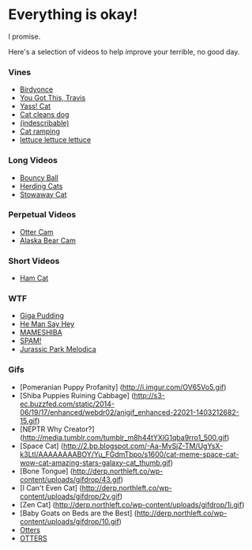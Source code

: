 # Everything is okay!

I promise.

Here's a selection of videos to help improve your terrible, no good day.

### Vines
* [Birdyonce](https://vine.co/v/eiPzmHEEUHm)
* [You Got This, Travis](https://vine.co/v/O6gHdtYPqij)
* [Yass! Cat](https://vine.co/v/OzQaIO0IOiu)
* [Cat cleans dog](https://vine.co/v/OBVAqnMDe7I)
* [(indescribable)](https://www.tumblr.com/video/strawberry-taffy/122569405641/500/)
* [Cat ramping](https://vine.co/v/O2bqlMVvp0u)
* [lettuce lettuce lettuce](https://www.youtube.com/watch?v=VP5kC9fJAUE)

### Long Videos
* [Bouncy Ball](https://vimeo.com/14504562)
* [Herding Cats](https://www.youtube.com/watch?v=vCB7RqGS684&index=34&list=FLi39viOfDpJwXhARIFUkuug)
* [Stowaway Cat](https://youtu.be/J_8mdH20qTQ)

### Perpetual Videos
* [Otter Cam](http://www.montereybayaquarium.org/animals-and-experiences/live-web-cams/sea-otter-cam)
* [Alaska Bear Cam](http://explore.org/live-cams/player/river-watch-brown-bear-salmon-cams)

### Short Videos
* [Ham Cat](https://www.youtube.com/watch?v=79qqhX8Vxc0)

### WTF
* [Giga Pudding](https://www.youtube.com/watch?v=o-N_mW3WakU&index=32&list=FLi39viOfDpJwXhARIFUkuug)
* [He Man Say Hey](https://www.youtube.com/watch?v=iWw5YdW57Es&index=47&list=FLi39viOfDpJwXhARIFUkuug)
* [MAMESHIBA](https://www.youtube.com/watch?v=wjsZbnTNB8c)
* [SPAM!](https://www.youtube.com/watch?v=4owMJAHqpHY)
* [Jurassic Park Melodica](https://www.youtube.com/watch?v=-w-58hQ9dLk)

### Gifs
* [Pomeranian Puppy Profanity] (http://i.imgur.com/OV65Vo5.gif)
* [Shiba Puppies Ruining Cabbage] (http://s3-ec.buzzfed.com/static/2014-06/19/17/enhanced/webdr02/anigif_enhanced-22021-1403212682-15.gif)
* [NEPTR Why Creator?] (http://media.tumblr.com/tumblr_m8h44tYXlG1qba9rro1_500.gif)
* [Space Cat] (http://2.bp.blogspot.com/-Aa-MvSjZ-TM/UgYsX-k3LtI/AAAAAAAABOY/Yu_FGdmTbpo/s1600/cat-meme-space-cat-wow-cat-amazing-stars-galaxy-cat_thumb.gif)
* [Bone Tongue] (http://derp.northleft.co/wp-content/uploads/gifdrop/43.gif)
* [I Can't Even Cat] (http://derp.northleft.co/wp-content/uploads/gifdrop/2v.gif)
* [Zen Cat] (http://derp.northleft.co/wp-content/uploads/gifdrop/1i.gif)
* [Baby Goats on Beds are the Best] (http://derp.northleft.co/wp-content/uploads/gifdrop/10.gif)
* [Otters](http://38.media.tumblr.com/7f098be163aeb030238098f2d1aa1bd4/tumblr_nlux6pHgNE1tlb56zo1_400.gif)
* [OTTERS](http://minhonoo.tumblr.com/post/95848904029/river-otters-at-the-zoological-botanical-garden)
